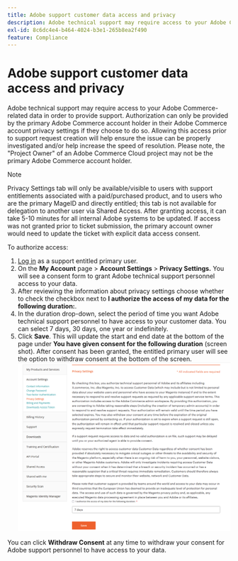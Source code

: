 ```yaml
---
title: Adobe support customer data access and privacy
description: Adobe technical support may require access to your Adobe Commerce-related data in order to provide support. Authorization can only be provided by the primary Adobe Commerce account holder in their Adobe Commerce account privacy settings if they choose to do so. Allowing this access prior to support request creation will help ensure the issue can be properly investigated and/or help increase the speed of resolution. Please note, the "Project Owner" of an Adobe Commerce Cloud project may not be the primary Adobe Commerce account holder.
exl-id: 8c6dc4e4-b464-4024-b3e1-265b8ea2f490
feature: Compliance
---
```

# Adobe support customer data access and privacy

Adobe technical support may require access to your Adobe Commerce-related data in order to provide support. Authorization can only be provided by the primary Adobe Commerce account holder in their Adobe Commerce account privacy settings if they choose to do so. Allowing this access prior to support request creation will help ensure the issue can be properly investigated and/or help increase the speed of resolution. Please note, the "Project Owner" of an Adobe Commerce Cloud project may not be the primary Adobe Commerce account holder.

>[!NOTE]
>
>Privacy Settings tab will only be available/visible to users with support entitlements associated with a paid/purchased product, and to users who are the primary MageID and directly entitled; this tab is not available for delegation to another user via Shared Access. After granting access, it can take 5-10 minutes for all internal Adobe systems to be updated. If access was not granted prior to ticket submission, the primary account owner would need to update the ticket with explicit data access consent.

To authorize access:

1. [Log in](https://account.magento.com/customer/account/login) as a support entitled primary user.
1. On the **My Account** page > **Account Settings** > **Privacy Settings.** You will see a consent form to grant Adobe technical support personnel access to your data.
1. After reviewing the information about privacy settings choose whether to check the checkbox next to **I authorize the access of my data for the following duration:**.
1. In the duration drop-down, select the period of time you want Adobe technical support personnel to have access to your customer data. You can select 7 days, 30 days, one year or indefinitely.
1. Click **Save**. This will update the start and end date at the bottom of the page under **You have given consent for the following duration** (screen shot). After consent has been granted, the entitled primary user will see the option to withdraw consent at the bottom of the screen.
  ![magento-account-privacy-settings.png](assets/magento-account-privacy-settings.png)

You can click **Withdraw Consent** at any time to withdraw your consent for Adobe support personnel to have access to your data.
